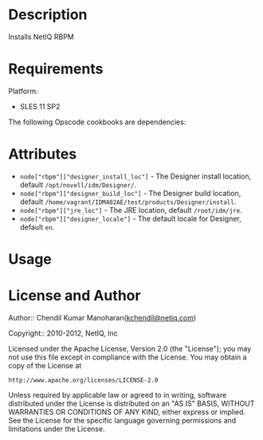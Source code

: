 Description
===========

Installs NetIQ RBPM

Requirements
============

Platform:

* SLES 11 SP2


The following Opscode cookbooks are dependencies:



Attributes
==========

* `node["rbpm"]["designer_install_loc"]` - The Designer install location, default `/opt/novell/idm/Designer/`.
* `node["rbpm"]["designer_build_loc"]` - The Designer build location, default `/home/vagrant/IDM402AE/test/products/Designer/install`.
* `node["rbpm"]["jre_loc"]` - The JRE location, default `/root/idm/jre`.
* `node["rbpm"]["designer_locale"]` - The default locale for Designer, default `en`.


Usage
=====



License and Author
==================

Author:: Chendil Kumar Manoharan(<kchendil@netiq.com>)

Copyright:: 2010-2012, NetIQ, Inc

Licensed under the Apache License, Version 2.0 (the "License");
you may not use this file except in compliance with the License.
You may obtain a copy of the License at

    http://www.apache.org/licenses/LICENSE-2.0

Unless required by applicable law or agreed to in writing, software
distributed under the License is distributed on an "AS IS" BASIS,
WITHOUT WARRANTIES OR CONDITIONS OF ANY KIND, either express or implied.
See the License for the specific language governing permissions and
limitations under the License.
